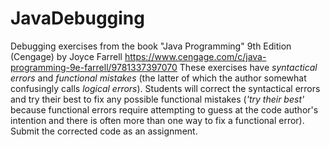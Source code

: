 # JavaDebugging
Debugging exercises from the book "Java Programming" 9th Edition (Cengage) by Joyce Farrell 
https://www.cengage.com/c/java-programming-9e-farrell/9781337397070
These exercises have *syntactical errors* and *functional mistakes* (the latter of which the author somewhat confusingly calls *logical errors*). Students will correct the syntactical errors and try their best to fix any possible functional mistakes (*'try their best'* because functional errors require attempting to guess at the code author's intention and there is often more than one way to fix a functional error). Submit the corrected code as an assignment.
